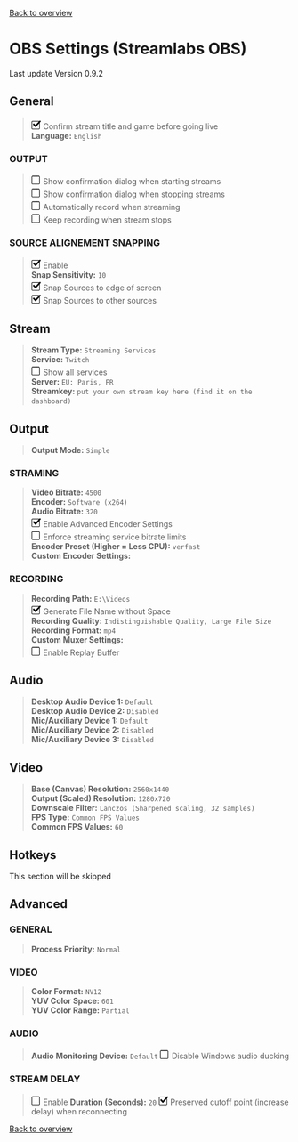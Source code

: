 [Back to overview](../README.md)

# OBS Settings (Streamlabs OBS)
Last update Version 0.9.2

## General

> ![Check](../Images/check.png) Confirm stream title and game before going live  
> **Language:** `English`

### OUTPUT

> ![Empty](../Images/empty.png) Show confirmation dialog when starting streams  
> ![Empty](../Images/empty.png) Show confirmation dialog when stopping streams  
> ![Empty](../Images/empty.png) Automatically record when streaming  
> ![Empty](../Images/empty.png) Keep recording when stream stops  

### SOURCE ALIGNEMENT SNAPPING

> ![Check](../Images/check.png) Enable  
> **Snap Sensitivity:** `10`  
> ![Check](../Images/check.png) Snap Sources to edge of screen  
> ![Check](../Images/check.png) Snap Sources to other sources  

## Stream 

> **Stream Type:** `Streaming Services`  
> **Service:** `Twitch`  
> ![Empty](../Images/empty.png) Show all services  
> **Server:** `EU: Paris, FR`  
> **Streamkey:** `put your own stream key here (find it on the dashboard)`  

## Output

> **Output Mode:** `Simple`

### STRAMING

> **Video Bitrate:** `4500`  
> **Encoder:** `Software (x264)`  
> **Audio Bitrate:** `320`  
> ![Check](../Images/check.png) Enable Advanced Encoder Settings  
> ![Empty](../Images/empty.png) Enforce streaming service bitrate limits  
> **Encoder Preset (Higher = Less CPU):** `verfast`  
> **Custom Encoder Settings:** ` `  

### RECORDING

> **Recording Path:** `E:\Videos`  
> ![Check](../Images/check.png) Generate File Name without Space  
> **Recording Quality:** `Indistinguishable Quality, Large File Size`  
> **Recording Format:** `mp4`  
> **Custom Muxer Settings:** ` `  
> ![Empty](../Images/empty.png) Enable Replay Buffer  

## Audio

> **Desktop Audio Device 1:** `Default`  
> **Desktop Audio Device 2:** `Disabled`  
> **Mic/Auxiliary Device 1:** `Default`  
> **Mic/Auxiliary Device 2:** `Disabled`  
> **Mic/Auxiliary Device 3:** `Disabled`  

## Video

> **Base (Canvas) Resolution:** `2560x1440`  
> **Output (Scaled) Resolution:** `1280x720`  
> **Downscale Filter:** `Lanczos (Sharpened scaling, 32 samples)`  
> **FPS Type:** `Common FPS Values`  
> **Common FPS Values:** `60`  

## Hotkeys

This section will be skipped

## Advanced

### GENERAL

> **Process Priority:** `Normal`  

### VIDEO

> **Color Format:** `NV12`  
> **YUV Color Space:** `601`  
> **YUV Color Range:** `Partial`  

### AUDIO

> **Audio Monitoring Device:** `Default`
> ![Empty](../Images/empty.png) Disable Windows audio ducking

### STREAM DELAY

> ![Empty](../Images/empty.png) Enable
> **Duration (Seconds):** `20`
> ![Check](../Images/check.png) Preserved cutoff point (increase delay) when reconnecting

[Back to overview](../README.md)

